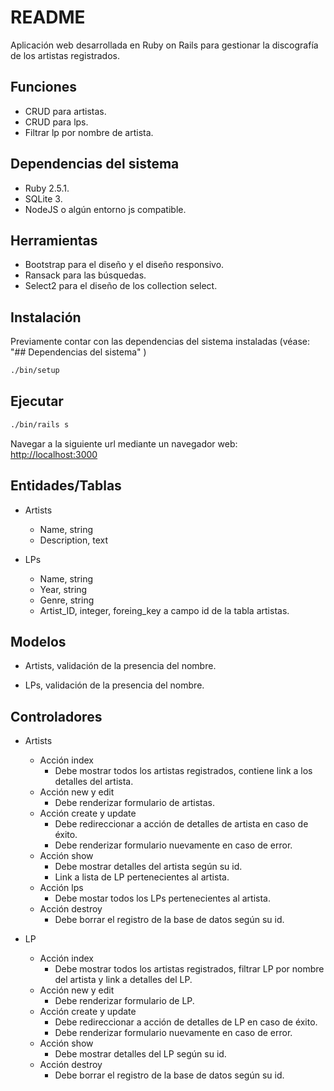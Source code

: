 # README

Aplicación web desarrollada en Ruby on Rails para gestionar la discografía de los artistas registrados.

## Funciones
* CRUD para artistas.
* CRUD para lps.
* Filtrar lp por nombre de artista.

## Dependencias del sistema
* Ruby 2.5.1.
* SQLite 3.
* NodeJS o algún entorno js compatible.

## Herramientas
* Bootstrap para el diseño y el diseño responsivo.
* Ransack para las búsquedas.
* Select2 para el diseño de los collection select.

## Instalación
Previamente contar con las dependencias del sistema instaladas (véase: "## Dependencias del sistema" )

```bash
./bin/setup
```

## Ejecutar

```bash
./bin/rails s
```

Navegar a la siguiente url mediante un navegador web: <http://localhost:3000>

## Entidades/Tablas
* Artists
  * Name, string
  * Description, text

* LPs
  * Name, string
  * Year, string
  * Genre, string
  * Artist_ID, integer, foreing_key a campo id de la tabla artistas.

## Modelos
* Artists, validación de la presencia del nombre.

* LPs, validación de la presencia del nombre.

## Controladores
* Artists
  * Acción index
    * Debe mostrar todos los artistas registrados, contiene link a los detalles del artista.
  * Acción new y edit
    * Debe renderizar formulario de artistas.
  * Acción create y update
    * Debe redireccionar a acción de detalles de artista en caso de éxito.
    * Debe renderizar formulario nuevamente en caso de error.
  * Acción show
    * Debe mostrar detalles del artista según su id.
    * Link a lista de LP pertenecientes al artista.
  * Acción lps
    * Debe mostar todos los LPs pertenecientes al artista.
  * Acción destroy
    * Debe borrar el registro de la base de datos según su id.

* LP
  * Acción index
    * Debe mostrar todos los artistas registrados, filtrar LP por nombre del artista y link a detalles del LP.
  * Acción new y edit
    * Debe renderizar formulario de LP.
  * Acción create y update
    * Debe redireccionar a acción de detalles de LP en caso de éxito.
    * Debe renderizar formulario nuevamente en caso de error.
  * Acción show
    * Debe mostrar detalles del LP según su id.
  * Acción destroy
    * Debe borrar el registro de la base de datos según su id.
